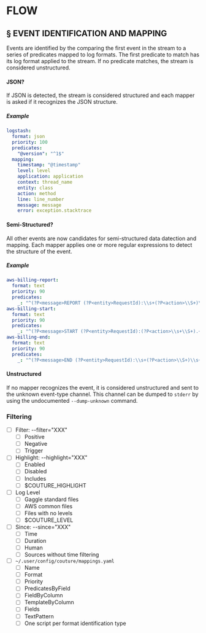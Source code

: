 # FLOW

## § EVENT IDENTIFICATION AND MAPPING

Events are identified by the comparing the first event in the stream
to a series of predicates mapped to log formats. The first predicate
to match has its log format applied to the stream. If no predicate
matches, the stream is considered unstructured.

#### JSON?

If JSON is detected, the stream is considered structured and each
mapper is asked if it recognizes the JSON structure.

##### Example

```yaml
logstash:
  format: json
  priority: 100
  predicates:
    "@version": "^1$"
  mapping:
    timestamp: "@timestamp"
    level: level
    application: application
    context: thread_name
    entity: class
    action: method
    line: line_number
    message: message
    error: exception.stacktrace
```

#### Semi-Structured?

All other events are now candidates for semi-structured data datection
and mapping. Each mapper applies one or more regular expressions to
detect the structure of the event.

##### Example

```yaml
aws-billing-report:
  format: text
  priority: 90
  predicates:
    _: "^(?P<message>REPORT (?P<entity>RequestId):\\s+(?P<action>\\S+)\\s+.+)$"
aws-billing-start:
  format: text
  priority: 90
  predicates:
    _: "^(?P<message>START (?P<entity>RequestId):(?P<action>\\s+\\S+).+)$"
aws-billing-end:
  format: text
  priority: 90
  predicates:
    _: "^(?P<message>END (?P<entity>RequestId):\\s+(?P<action>\\S+)\\s+.+)$"
```

#### Unstructured

If no mapper recognizes the event, it is considered unstructured and sent to the
unknown event-type channel. This channel can be dumped to `stderr` by using the
undocumented `--dump-unknown` command.

### Filtering

- [ ] Filter: --filter="XXX"
  - [ ] Positive
  - [ ] Negative
  - [ ] Trigger
- [ ] Highlight: --highlight="XXX"
  - [ ] Enabled
  - [ ] Disabled
  - [ ] Includes
  - [ ] $COUTURE_HIGHLIGHT
- [ ] Log Level
  - [ ] Gaggle standard files
  - [ ] AWS common files
  - [ ] Files with no levels
  - [ ] $COUTURE_LEVEL
- [ ] Since: --since="XXX"
  - [ ] Time
  - [ ] Duration
  - [ ] Human
  - [ ] Sources without time filtering
- [ ] `~/.user/config/couture/mappings.yaml`
  - [ ] Name
  - [ ] Format
  - [ ] Priority
  - [ ] PredicatesByField
  - [ ] FieldByColumn
  - [ ] TemplateByColumn
  - [ ] Fields
  - [ ] TextPattern
  - [ ] One script per format identification type
